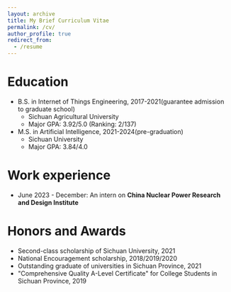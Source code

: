 ```yaml
---
layout: archive
title: My Brief Curriculum Vitae
permalink: /cv/
author_profile: true
redirect_from:
  - /resume
---
```



Education
======
* B.S. in Internet of Things Engineering, 2017-2021(guarantee admission to graduate school)
  * Sichuan Agricultural University
  * Major GPA: 3.92/5.0 (Ranking: 2/137)
* M.S. in Artificial Intelligence, 2021-2024(pre-graduation)
  * Sichuan University
  * Major GPA: 3.84/4.0

Work experience
======
* June 2023 - December: An intern on **China Nuclear Power Research and Design Institute**


<!-- * March 2021 - Now: Research Assistant
  * Microsoft Research Asia, Beijing, China.
  * Duties included: 1. Design more powerful and simple object detection architecture based on the Transformer. 2. Understand NLP tasks such as NLI and exploit new paradigms to solve them more efficiently.
  * Advisor: Prof. [Jingdong Wang](https://jingdongwang2017.github.io/)

* August 2020 - Now: Research Assistant
  * University of Chinese Academy of Sciences, Beijing, China.
  * Duties included: 1. learning deep generative model for pedestrian generation. 2. cross-domain Re-ID from a causal view. 3. designing an efficient method to tackle problems in object detection and partial pedestrian re-identification.
  * Advisor: Prof. [Tieniu Tan](http://people.ucas.ac.cn/~tantieniu)
  * Co-Advisors: Prof. [Zhang Zhang](https://scholar.google.com/citations?user=rnRNwEMAAAAJ&hl=en) and Prof. [Liang Wang](https://scholar.google.com/citations?user=8kzzUboAAAAJ&hl=zh-CN)

* April 2018 – July 2020: Research Assistant
  * South China University of Technology, Guangzhou, China.
  * Duties included: Incentive mechanism design for crowdsourcing platforms, edge computing
platforms, and federal learning platforms.
  * Advisor: Prof. Xinglin Zhang -->


  
Honors and Awards
======

* Second-class scholarship of Sichuan University, 2021
* National Encouragement scholarship, 2018/2019/2020
* Outstanding graduate of universities in Sichuan Province, 2021
* "Comprehensive Quality A-Level Certificate" for College Students in Sichuan Province, 2019
